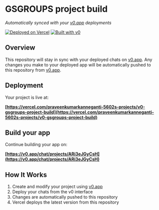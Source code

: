 # GSGROUPS project build

*Automatically synced with your [v0.app](https://v0.app) deployments*

[![Deployed on Vercel](https://img.shields.io/badge/Deployed%20on-Vercel-black?style=for-the-badge&logo=vercel)](https://vercel.com/praveenkumarkanneganti-5602s-projects/v0-gsgroups-project-build)
[![Built with v0](https://img.shields.io/badge/Built%20with-v0.app-black?style=for-the-badge)](https://v0.app/chat/projects/ARi3eJGyCsH)

## Overview

This repository will stay in sync with your deployed chats on [v0.app](https://v0.app).
Any changes you make to your deployed app will be automatically pushed to this repository from [v0.app](https://v0.app).

## Deployment

Your project is live at:

**[https://vercel.com/praveenkumarkanneganti-5602s-projects/v0-gsgroups-project-build](https://vercel.com/praveenkumarkanneganti-5602s-projects/v0-gsgroups-project-build)**

## Build your app

Continue building your app on:

**[https://v0.app/chat/projects/ARi3eJGyCsH](https://v0.app/chat/projects/ARi3eJGyCsH)**

## How It Works

1. Create and modify your project using [v0.app](https://v0.app)
2. Deploy your chats from the v0 interface
3. Changes are automatically pushed to this repository
4. Vercel deploys the latest version from this repository
